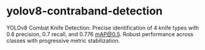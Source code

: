 # yolov8-contraband-detection
YOLOv8 Combat Knife Detection: Precise identification of 4 knife types with 0.8 precision, 0.7 recall, and 0.776 mAP@0.5. Robust performance across classes with progressive metric stabilization.
